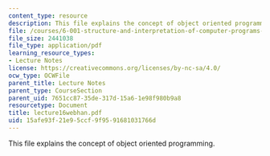 ```yaml
---
content_type: resource
description: This file explains the concept of object oriented programming.
file: /courses/6-001-structure-and-interpretation-of-computer-programs-spring-2005/15afe93f21e95ccf9f9591681031766d_lecture16webhan.pdf
file_size: 2441038
file_type: application/pdf
learning_resource_types:
- Lecture Notes
license: https://creativecommons.org/licenses/by-nc-sa/4.0/
ocw_type: OCWFile
parent_title: Lecture Notes
parent_type: CourseSection
parent_uid: 7651cc87-35de-317d-15a6-1e98f980b9a8
resourcetype: Document
title: lecture16webhan.pdf
uid: 15afe93f-21e9-5ccf-9f95-91681031766d
---
```

This file explains the concept of object oriented programming.
